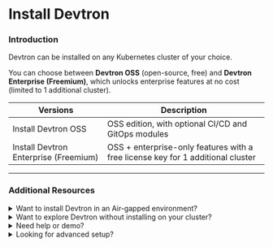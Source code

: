 # Install Devtron

### Introduction

Devtron can be installed on any Kubernetes cluster of your choice.&#x20;

You can choose between **Devtron OSS** (open-source, free) and **Devtron Enterprise (Freemium)**, which unlocks enterprise features at no cost (limited to 1 additional cluster).

| Versions                              | Description                                                                     |
| ------------------------------------- | ------------------------------------------------------------------------------- |
| Install Devtron OSS                   | OSS edition, with optional CI/CD and GitOps modules                             |
| Install Devtron Enterprise (Freemium) | OSS + enterprise-only features with a free license key for 1 additional cluster |

***

### Additional Resources

<details>

<summary>Want to install Devtron in an Air-gapped environment?</summary>

See the full guide here: Install Devtron in Air-gapped Environment

</details>

<details>

<summary>Want to explore Devtron without installing on your cluster?</summary>

* Try [Devtron Sandbox](https://preview.devtron.ai)
* Try Devtron Kubernetes Desktop Client

</details>

<details>

<summary>Need help or demo?</summary>

* [Discord community for support](https://discord.gg/jsRG5qx2gp)[![Join Discord](https://img.shields.io/badge/Join%20us%20on-Discord-e01563.svg)](https://discord.gg/jsRG5qx2gp).
* [Book time with our team](https://devtron.ai/demo)

</details>

<details>

<summary>Looking for advanced setup?</summary>

See Additional Installation Resources for production infra recommendations, advanced configs, air-gapped installs, backup, and more.

</details>
